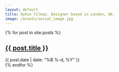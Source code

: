 ```yaml
---
layout: default
title: Oykun Yilmaz, Designer based in London, UK.
image: /assets/social_image.jpg
---
```

<div class="max-width">
	{% for post in site.posts %}
		<article>
			<h1 class="slim"><a href="{{ post.url }}" title="Read more">{{ post.title }}</a></h1>
			<time datetime="{{ post.date | date: '%B %-d, %Y' }}" class="text-grey text-small">{{ post.date | date: "%B %-d, %Y" }}</time>
		</article>
	{% endfor %}
</div>